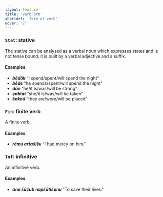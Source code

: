 ```yaml
---
layout: feature
title: 'VerbForm'
shortdef: 'form of verb'
udver: '2'
---
```


### <a name="Stat">`Stat`</a>: stative

The stative can be analysed as a verbal noun which expresses states and is not tense bound; it is built by a verbal adjective and a suffix.

#### Examples
* _<b>bēdāk</b>_ “I spend/spent/will spend the night”
* _<b>bēde</b>_ “he spends/spent/will spend the night”
* _<b>dān</b>_ “he/it is/was/will be strong”
* _<b>ṣabtat</b>_ “she/it is/was/will be taken”
* _<b>šaknū</b>_ “they are/were/will be placed”

### <a name="Fin">`Fin`</a>: finite verb

A finite verb.

#### Examples
* _<b>rēmu artašišu</b>_ "I had mercy on him."

### <a name="Inf">`Inf`</a>: infinitive

An infinitive verb.

#### Examples
* _<b>ana šūzub napšātišunu</b>_ "To save their lives."

<!-- Interlanguage links updated Út 9. května 2023, 20:03:51 CEST -->
